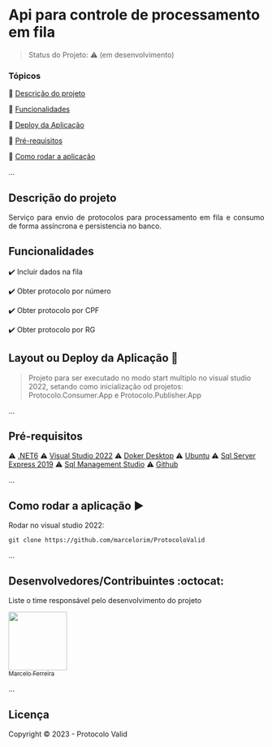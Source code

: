 <h1>Api para controle de processamento em fila</h1> 

> Status do Projeto: :warning: (em desenvolvimento)

### Tópicos 

:small_blue_diamond: [Descrição do projeto](#descrição-do-projeto)

:small_blue_diamond: [Funcionalidades](#funcionalidades)

:small_blue_diamond: [Deploy da Aplicação](#deploy-da-aplicação-dash)

:small_blue_diamond: [Pré-requisitos](#pré-requisitos)

:small_blue_diamond: [Como rodar a aplicação](#como-rodar-a-aplicação-arrow_forward)

... 

## Descrição do projeto 

<p align="justify">
  Serviço para envio de protocolos para processamento em fila e consumo de forma assíncrona e persistencia no banco. 
</p>

## Funcionalidades

:heavy_check_mark: Incluir dados na fila  

:heavy_check_mark: Obter protocolo por número  

:heavy_check_mark: Obter protocolo por CPF  

:heavy_check_mark: Obter protocolo por RG  

## Layout ou Deploy da Aplicação :dash:

> Projeto para ser executado no modo start multiplo no visual studio 2022, setando como inicialização od projetos: Protocolo.Consumer.App e Protocolo.Publisher.App

... 

## Pré-requisitos

:warning: [.NET6](https://dotnet.microsoft.com/en-us/download/dotnet/6.0)
:warning: [Visual Studio 2022](https://visualstudio.microsoft.com/pt-br/vs/community/)
:warning: [Doker Desktop](https://www.docker.com/products/docker-desktop/)
:warning: [Ubuntu](https://ubuntu.com/download/desktop)
:warning: [Sql Server Express 2019](https://www.microsoft.com/pt-br/download/details.aspx?id=101064)
:warning: [Sql Management Studio](https://learn.microsoft.com/pt-BR/sql/ssms/download-sql-server-management-studio-ssms?view=sql-server-ver16)
:warning: [Github](https://github.com/)

... 

## Como rodar a aplicação :arrow_forward:

Rodar no visual studio 2022: 

```
git clone https://github.com/marcelorim/ProtocoloValid
```

... 

## Desenvolvedores/Contribuintes :octocat:

Liste o time responsável pelo desenvolvimento do projeto

[<img src="https://avatars.githubusercontent.com/u/1753492?s=400&v=4" width=115><br><sub>Marcelo Ferreira</sub>](https://github.com/marcelorim) 

... 

## Licença 

Copyright :copyright: 2023 - Protocolo Valid
